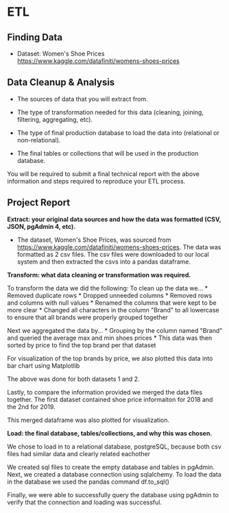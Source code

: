 # ETL


## Finding Data

* Dataset: Women's Shoe Prices https://www.kaggle.com/datafiniti/womens-shoes-prices

## Data Cleanup & Analysis

* The sources of data that you will extract from.

* The type of transformation needed for this data (cleaning, joining, filtering, aggregating, etc).

* The type of final production database to load the data into (relational or non-relational).

* The final tables or collections that will be used in the production database.

You will be required to submit a final technical report with the above information and steps required to reproduce your ETL process.

## Project Report

**Extract: your original data sources and how the data was formatted (CSV, JSON, pgAdmin 4, etc).**

   * The dataset, Women's Shoe Prices, was sourced from https://www.kaggle.com/datafiniti/womens-shoes-prices. The data was formatted as 2 csv files. The csv files were downloaded to our local system and then extracted the csvs into a pandas dataframe. 

**Transform: what data cleaning or transformation was required.**

To transform the data we did the following:
To clean up the data we...
    * Removed duplicate rows
    * Dropped unneeded columns
    * Removed rows and columns with null values
    * Renamed the columns that were kept to be more clear
    * Changed all characters in the column "Brand" to all lowercase to ensure that all brands were properly grouped together
    
Next we aggregated the data by...
    * Grouping by the column named "Brand" and queried the average max and min shoes prices
    * This data was then sorted by price to find the top brand per that dataset
   
For visualization of the top brands by price, we also plotted this data into bar chart using Matplotlib

The above was done for both datasets 1 and 2. 

Lastly, to compare the information provided we merged the data files together. The first dataset contained shoe price informaiton for 2018 and the 2nd for 2019.

This merged dataframe was also plotted for visualization. 

**Load: the final database, tables/collections, and why this was chosen.**

We chose to load in to a relational database, postgreSQL, because both csv files had similar data and clearly related eachother

We created sql files to create the empty database and tables in pgAdmin. Next, we created a database connection using sqlalchemy. 
To load the data in the database we used the pandas command df.to_sql()

Finally, we were able to successfully query the database using pgAdmin to verify that the connection and loading was successful. 

